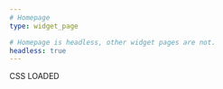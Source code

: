 ```yaml
---
# Homepage
type: widget_page

# Homepage is headless, other widget pages are not.
headless: true
---
```

<div id="css-loaded-badge">CSS LOADED</div>